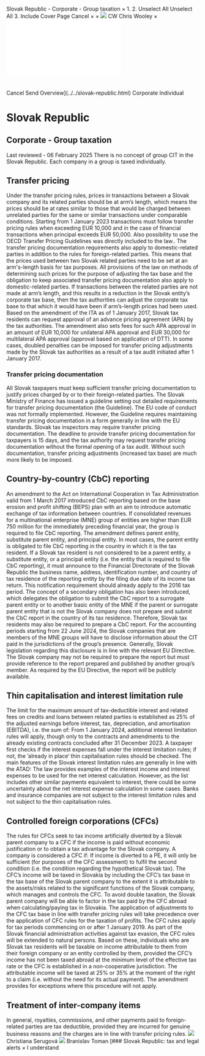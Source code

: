 Slovak Republic - Corporate - Group taxation
×
1.
2.
Unselect All
Unselect All
3.
Include Cover Page
Cancel
×
×
![](../../-/media/world-wide-tax-summaries/attachments/global---chris-wooley.ashx%3Frev=ac5e5f3223b34096b1afc2a6009c7320&revision=ac5e5f32-23b3-4096-b1af-c2a6009c7320&hash=859B7ADC84DC2CBEC9760E9E6EE7DE6D0A8BFCDF)
CW
Chris Wooley
×
![](group-taxation.html)
######
Cancel
Send
Overview](../../slovak-republic.html)
Corporate
Individual
# Slovak Republic
## Corporate - Group taxation
Last reviewed - 06 February 2025
There is no concept of group CIT in the Slovak Republic. Each company in a group is taxed individually.
## Transfer pricing
Under the transfer pricing rules, prices in transactions between a Slovak company and its related parties should be at arm’s length, which means the prices should be at rates similar to those that would be charged between unrelated parties for the same or similar transactions under comparable conditions.
Starting from 1 January 2023 transactions must follow transfer pricing rules when exceeding EUR 10,000 and in the case of financial transactions when principal exceeds EUR 50,000. Also possibility to use the OECD Transfer Pricing Guidelines was directly included to the law..
The transfer pricing documentation requirements also apply to domestic-related parties in addition to the rules for foreign-related parties. This means that the prices used between two Slovak related parties need to be set at an arm's-length basis for tax purposes. All provisions of the law on methods of determining such prices for the purpose of adjusting the tax base and the obligation to keep associated transfer pricing documentation also apply to domestic-related parties.
If transactions between the related parties are not made at arm’s length, and this results in a reduction in the Slovak entity’s corporate tax base, then the tax authorities can adjust the corporate tax base to that which it would have been if arm’s-length prices had been used.
Based on the amendment of the ITA as of 1 January 2017, Slovak tax residents can request approval of an advance pricing agreement (APA) by the tax authorities. The amendment also sets fees for such APA approval in an amount of EUR 10,000 for unilateral APA approval and EUR 30,000 for multilateral APA approval (approval based on application of DTT).
In some cases, doubled penalties can be imposed for transfer pricing adjustments made by the Slovak tax authorities as a result of a tax audit initiated after 1 January 2017.
### Transfer pricing documentation
All Slovak taxpayers must keep sufficient transfer pricing documentation to justify prices charged by or to their foreign-related parties. The Slovak Ministry of Finance has issued a guideline setting out detailed requirements for transfer pricing documentation (the Guideline).
The EU code of conduct was not formally implemented. However, the Guideline requires maintaining transfer pricing documentation in a form generally in line with the EU standards.
Slovak tax inspectors may require transfer pricing documentation. The deadline to provide transfer pricing documentation for taxpayers is 15 days, and the tax authority may request transfer pricing documentation without the formal opening of a tax audit. Without such documentation, transfer pricing adjustments (increased tax base) are much more likely to be imposed.
## Country-by-country (CbC) reporting
An amendment to the Act on International Cooperation in Tax Administration valid from 1 March 2017 introduced CbC reporting based on the base erosion and profit shifting (BEPS) plan with an aim to introduce automatic exchange of tax information between countries.
If consolidated revenues for a multinational enterprise (MNE) group of entities are higher than EUR 750 million for the immediately preceding financial year, the group is required to file CbC reporting.
The amendment defines parent entity, substitute parent entity, and principal entity. In most cases, the parent entity is obligated to file CbC reporting in the country in which it is the tax resident.
If a Slovak tax resident is not considered to be a parent entity, a substitute entity, or a principal entity (i.e. the entity that is required to file CbC reporting), it must announce to the Financial Directorate of the Slovak Republic the business name, address, identification number, and country of tax residence of the reporting entity by the filing due date of its income tax return. This notification requirement should already apply to the 2016 tax period.
The concept of a secondary obligation has also been introduced, which delegates the obligation to submit the CbC report to a surrogate parent entity or to another basic entity of the MNE if the parent or surrogate parent entity that is not the Slovak company does not prepare and submit the CbC report in the country of its tax residence. Therefore, Slovak tax residents may also be required to prepare a CbC report.
For the accounting periods starting from 22 June 2024, the Slovak companies that are members of the MNE groups will have to disclose information about the CIT paid in the jurisdictions of the group’s presence. Generally, Slovak legislation regarding this disclosure is in line with the relevant EU Directive. The Slovak company may not be required to prepare the report but must provide reference to the report prepared and published by another group’s member. As required by the EU Directive, the report will be publicly available.
## Thin capitalisation and interest limitation rule
The limit for the maximum amount of tax-deductible interest and related fees on credits and loans between related parties is established as 25% of the adjusted earnings before interest, tax, depreciation, and amortisation (EBITDA), i.e. the sum of:
From 1 January 2024, additional interest limitation rules will apply, though only to the contracts and amendments to the already existing contracts concluded after 31 December 2023.
A taxpayer first checks if the interest expenses fall under the interest limitation rules; if not, the ’already in place‘ thin capitalisation rules should be checked. The main features of the Slovak interest limitation rules are generally in line with the ATAD:
The law provides examples of the interest income and interest expenses to be used for the net interest calculation. However, as the list includes other similar payments equivalent to interest, there could be some uncertainty about the net interest expense calculation in some cases.
Banks and insurance companies are not subject to the interest limitation rules and not subject to the thin capitalisation rules.
## Controlled foreign corporations (CFCs)
The rules for CFCs seek to tax income artificially diverted by a Slovak parent company to a CFC if the income is paid without economic justification or to obtain a tax advantage for the Slovak company.
A company is considered a CFC if:
If income is diverted to a PE, it will only be sufficient (for purposes of the CFC assessment) to fulfil the second condition (i.e. the condition regarding the hypothetical Slovak tax).
The CFC’s income will be taxed in Slovakia by including the CFC’s tax base in the tax base of the Slovak parent company to the extent it is attributable to the assets/risks related to the significant functions of the Slovak company, which manages and controls the CFC.
To avoid double taxation, the Slovak parent company will be able to factor in the tax paid by the CFC abroad when calculating/paying tax in Slovakia.
The application of adjustments to the CFC tax base in line with transfer pricing rules will take precedence over the application of CFC rules for the taxation of profits.
The CFC rules apply for tax periods commencing on or after 1 January 2019.
As part of the Slovak financial administration activities against tax evasion, the CFC rules will be extended to natural persons. Based on these, individuals who are Slovak tax residents will be taxable on income attributable to them from their foreign company or an entity controlled by them, provided the CFC’s income has not been taxed abroad at the minimum level of the effective tax rate or the CFC is established in a non-cooperative jurisdiction.
The attributable income will be taxed at 25% or 35% at the moment of the right to a claim (i.e. without the need for its actual payment). The amendment provides for exceptions where this procedure will not apply.
## Treatment of inter-company items
In general, royalties, commissions, and other payments paid to foreign-related parties are tax deductible, provided they are incurred for genuine business reasons and the charges are in line with transfer pricing rules.
![](../../-/media/world-wide-tax-summaries/attachments/slovak_republic---christiana_serugova.ashx%3Frev=5c4300d2b1a14925bf39ea6964de2dc1&revision=5c4300d2-b1a1-4925-bf39-ea6964de2dc1&hash=83BBD9810BB912860D5F7F1AAD6CB819C206A457)
Christiana Serugová
![](../../-/media/world-wide-tax-summaries/attachments/slovak-republic--branislav-toman.ashx%3Frev=d805753b45804a35bc2580d2679ef333&revision=d805753b-4580-4a35-bc25-80d2679ef333&hash=D5436468AF6B6B9CD415F264AC840BADAF676367)
Branislav Toman
[### Slovak Republic: tax and legal alerts
×
I understand